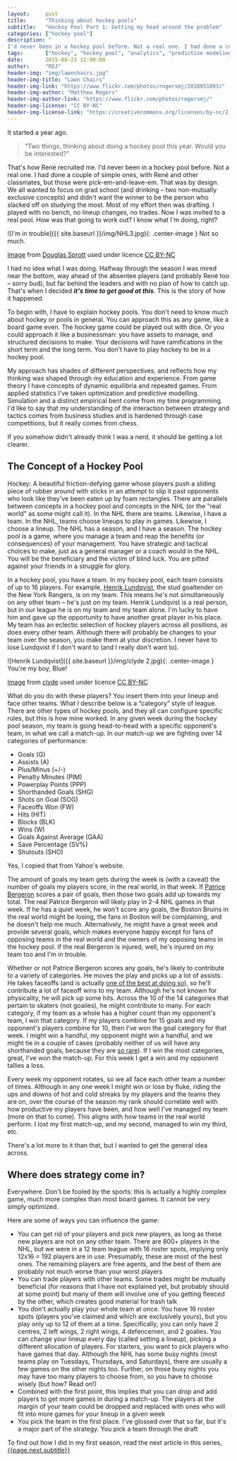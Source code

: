 ```yaml
---
layout:     post
title:      "Thinking about hockey pools"
subtitle:   "Hockey Pool Part 1: Getting my head around the problem"
categories: ["hockey pool"]
description: "
I'd never been in a hockey pool before. Not a real one. I had done a couple of simple ones, with Ren&eacute; and other classmates, but those were pick-em-and-leave-em. That was by design. We all wanted to focus on grad school (and drinking – two non-mutually exclusive concepts) and didn't want the winner to be the person who slacked off on studying the most. Most of my effort then was drafting. I played with no bench, no lineup changes, no trades. Now I was invited to a real pool. How was that going to work out?" 
tags:       ["hockey", "hockey pool", "analytics", "predictive modeling", "simulation", "optimization"]
date:       2015-08-23 12:00:00
author:     "RDJ"
header-img: "img/lawnchairs.jpg"
header-img-title: "Lawn Chairs"
header-img-link: "https://www.flickr.com/photos/rogersmj/2818051093/"
header-img-author: "Matthew Rogers"
header-img-author-link: "https://www.flickr.com/photos/rogersmj/"
header-img-license: "CC BY-NC"
header-img-license-link: "https://creativecommons.org/licenses/by-nc/2.0/"
---
```


[lundqvist]: https://en.wikipedia.org/wiki/Henrik_Lundqvist "Wikipedia: Henrik Lundqvist" 
[bergeron]: https://en.wikipedia.org/wiki/Patrice_Bergeron "Wikipedia: Patrice Bergeron"
[bergeron-faceoffs]: http://espn.go.com/nhl/statistics/player/_/stat/faceoffs/sort/faceoffsWon/year/2015 "ESPN: Faceoff Statistics"
[shg]: http://www.hockey-reference.com/leaders/goals_sh_season.html "Hockey-Reference: Records for Short-Handed Goals"

It started a year ago. 

> “Two things, thinking about doing a hockey pool this year. Would you be interested?” 

That's how Ren&eacute; recruited me. I'd never been in a hockey pool before. Not a real one. I had done a couple of simple ones, with Ren&eacute; and other classmates, but those were pick-em-and-leave-em. That was by design. We all wanted to focus on grad school (and drinking – two non-mutually exclusive concepts) and didn't want the winner to be the person who slacked off on studying the most. Most of my effort then was drafting. I played with no bench, no lineup changes, no trades. Now I was invited to a real pool. How was that going to work out? I know what I'm doing, right?

![I'm in trouble]({{ site.baseurl }}/img/NHL3.jpg){: .center-image }
<span class="caption text-muted">Not so much.</span>

<div class="citation">
<p>
<a href="https://www.flickr.com/photos/dugspr/2355994458/in/album-72157604216116798/">Image</a> from <a href="https://www.flickr.com/photos/dugspr/">Douglas Sprott</a> used under licence <a href="https://creativecommons.org/licenses/by-nc/2.0/">CC BY-NC</a>
</p>
</div>

I had no idea what I was doing. Halfway through the season I was mired near the bottom, way ahead of the absentee players (and probably Ren&eacute; too – sorry bud), but far behind the leaders and with no plan of how to catch up. That's when I decided _**it's time to get good at this**_. This is the story of how it happened.

To begin with, I have to explain hockey pools. You don't need to know much about hockey or pools in general. You can approach this as any game, like a board game even. The hockey game could be played out with dice. Or you could approach it like a businessman: you have assets to manage, and structured decisions to make. Your decisions will have ramifications in the short term and the long term. You don't have to play hockey to be in a hockey pool.

My approach has shades of different perspectives, and reflects how my thinking was shaped through my education and experience. From game theory I have concepts of dynamic equilibria and repeated games. From applied statistics I've taken optimization and predictive modelling. Simulation and a distinct empirical bent come from my time programming. I'd like to say that my understanding of the interaction between strategy and tactics comes from business studies and is hardened through case competitions, but it really comes from chess. 

If you somehow didn't already think I was a nerd, it should be getting a lot clearer.

## The Concept of a Hockey Pool

Hockey: A beautiful friction-defying game whose players push a sliding piece of rubber around with sticks in an attempt to slip it past opponents who look like they've been eaten up by foam rectangles. There are parallels between concepts in a hockey pool and concepts in the NHL (or the "real world" as some might call it). In the NHL there are teams. Likewise, I have a team. In the NHL, teams choose lineups to play in games. Likewise, I choose a lineup. The NHL has a season, and I have a season. The hockey pool is a game, where you manage a team and reap the benefits (or consequences) of your management. You have strategic and tactical choices to make, just as a general manager or a coach would in the NHL. You will be the beneficiary and the victim of blind luck. You are pitted against your friends in a struggle for glory.

In a hockey pool, you have a team. In my hockey pool, each team consists of up to 16 players. For example, [Henrik Lundqvist][lundqvist], the stud goaltender on the New York Rangers, is on my team. This means he's not simultaneously on any other team – he's just on my team. Henrik Lundqvist is a real person, but in our league he is on my team and my team alone. I'm lucky to have him and gave up the opportunity to have another great player in his place. My team has an eclectic selection of hockey players across all positions, as does every other team. Although there will probably be changes to your team over the season, you make them at your discretion. I never have to lose Lundqvist if I don't want to (and I really don't want to).

![Henrik Lundqvist]({{ site.baseurl }}/img/clyde 2.jpg){: .center-image }
<span class="caption text-muted">You're my boy, Blue!</span>
<div class="citation">
<p>
<a href="https://www.flickr.com/photos/clydeorama/5618716532/">Image</a> from <a href="https://www.flickr.com/photos/clydeorama">clyde</a> used under licence <a href="https://creativecommons.org/licenses/by-nc/2.0/">CC BY-NC</a>
</p>
</div>

What do you do with these players? You insert them into your lineup and face other teams. What I describe below is a “category” style of league. There are other types of hockey pools, and they all can configure specific rules, but this is how mine worked. In any given week during the hockey pool season, my team is going head-to-head with a specific opponent's team, in what we call a match-up. In our match-up we are fighting over 14 categories of performance: 

* Goals (G)
* Assists (A)
* Plus/Minus (+/-)
* Penalty Minutes (PIM)
* Powerplay Points (PPP)
* Shorthanded Goals (SHG)
* Shots on Goal (SOG)
* Faceoffs Won (FW)
* Hits (HIT)
* Blocks (BLK)
* Wins (W)
* Goals Against Average (GAA)
* Save Percentage (SV%)
* Shutouts (SHO)

Yes, I copied that from Yahoo's website.

The amount of goals my team gets during the week is (with a caveat) the number of goals my players score, in the real world, in that week. If [Patrice Bergeron][bergeron] scores a pair of goals, then those two goals add up towards my total. The real Patrice Bergeron will likely play in 2-4 NHL games in that week. If he has a quiet week, he won't score any goals, the Boston Bruins in the real world might be losing, the fans in Boston will be complaining, and he doesn't help me much. Alternatively, he might have a great week and provide several goals, which makes everyone happy except for fans of opposing teams in the real world and the owners of my opposing teams in the hockey pool. If the real Bergeron is injured, well, he's injured on my team too and I'm in trouble.

Whether or not Patrice Bergeron scores any goals, he's likely to contribute to a variety of categories. He moves the play and picks up a lot of assists. He takes faceoffs (and is actually [one of the best at doing so][bergeron-faceoffs]), so he'll contribute a lot of faceoff wins to my team. Although he's not known for physicality, he will pick up some hits. Across the 10 of the 14 categories that pertain to skaters (not goalies), he might contribute to many. For each category, if my team as a whole has a higher count than my opponent's team, I win that category. If my players combine for 15 goals and my opponent's players combine for 10, then I've won the goal category for that week. I might win a handful, my opponent might win a handful, and we might tie in a couple of cases (probably neither of us will have any shorthanded goals, because they are [so rare][shg]). If I win the most categories, great, I've won the match-up. For this week I get a win and my opponent tallies a loss. 

Every week my opponent rotates, so we all face each other team a number of times. Although in any one week I might win or lose by fluke, riding the ups and downs of hot and cold streaks by my players and the teams they are on, over the course of the season my rank should correlate well with how productive my players have been, and how well I've managed my team (more on that to come). This aligns with how teams in the real world perform. I lost my first match-up, and my second, managed to win my third, etc.

There's a lot more to it than that, but I wanted to get the general idea across.

## Where does strategy come in?

Everywhere. Don't be fooled by the sports: this is actually a highly complex game, much more complex than most board games. It cannot be very simply optimized. 

Here are some of ways you can influence the game:

* You can get rid of your players and pick new players, as long as these new players are not on any other team. There are 800+ players in the NHL, but we were in a 12 team league with 16 roster spots, implying only 12x16 = 192 players are in use. Presumably, these are most of the best ones. The remaining players are free agents, and the best of them are probably not much worse than your worst players
* You can trade players with other teams. Some trades might be mutually beneficial (for reasons that I have not explained yet, but probably should at some point) but many of them will involve one of you getting fleeced by the other, which creates good material for trash talk
* You don't actually play your whole team at once. You have 16 roster spots (players you've claimed and which are exclusively yours), but you play only up to 12 of them at a time. Specifically, you can only have 2 centres, 2 left wings, 2 right wings, 4 defencemen, and 2 goalies. You can change your lineup every day (called setting a lineup), picking a different allocation of players. For starters, you want to pick players who have games that day. Although the NHL has some busy nights (most teams play on Tuesdays, Thursdays, and Saturdays), there are usually a few games on the other nights too. Further, on those busy nights you may have too many players to choose from, so you have to choose wisely (but how? Read on!)
* Combined with the first point, this implies that you can drop and add players to get more games in during a match-up. The players at the margin of your team could be dropped and replaced with ones who will fit into more games for your lineup in a given week
* You pick the team in the first place. I've glossed over that so far, but it's a major part of the strategy. You pick a team through the draft

To find out how I did in my first season, read the next article in this series, [{{page.next.subtitle}}]({{page.next.url}})
